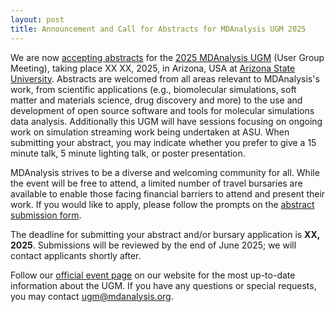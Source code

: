```yaml
---
layout: post
title: Announcement and Call for Abstracts for MDAnalysis UGM 2025
---
```


We are now [accepting abstracts][abstracts] for the [2025 MDAnalysis UGM][ugmPage] (User Group Meeting), taking place XX XX, 2025, in Arizona, USA at [Arizona State University](https://www.asu.edu/). Abstracts are welcomed from all areas relevant to MDAnalysis's work, from scientific applications (e.g., biomolecular simulations, soft matter and materials science, drug discovery and more) to the use and development of open source software and tools for molecular simulations data analysis. Additionally this UGM will have sessions focusing on ongoing work on simulation streaming work being undertaken at ASU. When submitting your abstract, you may indicate whether you prefer to give a 15 minute talk, 5 minute lighting talk, or poster presentation.

MDAnalysis strives to be a diverse and welcoming community for all. While the event will be free to attend, a limited number of travel bursaries are available to enable those facing financial barriers to attend and present their work. If you would like to apply, please follow the prompts on the [abstract submission form][abstracts].

The deadline for submitting your abstract and/or bursary application is **XX, 2025**. Submissions will be reviewed by the end of June 2025; we will contact applicants shortly after.

Follow our [official event page][ugmPage] on our website for the most up-to-date information about the UGM. If you have any questions or special requests, you may contact [ugm@mdanalysis.org][email].

[abstracts]: https://forms.gle/jfKsiWUDn4TMzX5Q6
[ugmPage]: https://www.mdanalysis.org/pages/ugm2025/
[email]: mailto:ugm@mdanalysis.org
